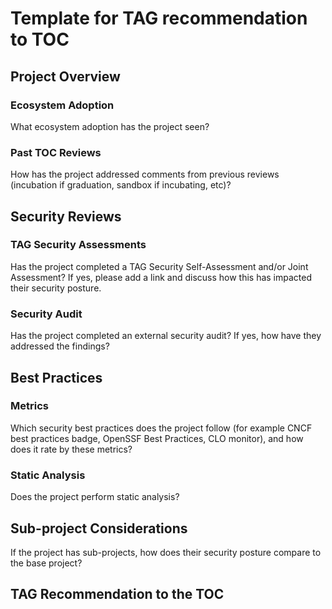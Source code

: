 # Template for TAG recommendation to TOC

## Project Overview

### Ecosystem Adoption

What ecosystem adoption has the project seen?

### Past TOC Reviews

How has the project addressed comments from previous reviews (incubation if graduation, sandbox if incubating, etc)?

## Security Reviews

### TAG Security Assessments

Has the project completed a TAG Security Self-Assessment and/or Joint Assessment? If yes, please add a link and discuss how this has impacted their security posture.

### Security Audit

Has the project completed an external security audit? If yes, how have they addressed the findings?

## Best Practices

### Metrics

Which security best practices does the project follow (for example CNCF best practices badge, OpenSSF Best Practices, CLO monitor), and how does it rate by these metrics?

### Static Analysis

Does the project perform static analysis?

## Sub-project Considerations

If the project has sub-projects, how does their security posture compare to the base project?

## TAG Recommendation to the TOC
